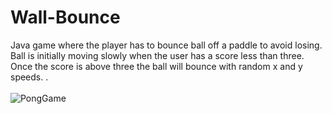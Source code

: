 # Wall-Bounce
Java game where the player has to bounce ball off a paddle to avoid losing.
Ball is initially moving slowly when the user has a score less than three. 
Once the score is above three the ball will bounce with random x and y speeds. .
</br>
</br>
![PongGame](https://cloud.githubusercontent.com/assets/10382262/22211185/4506525c-e15a-11e6-9dd1-14b451ebe44b.png)

